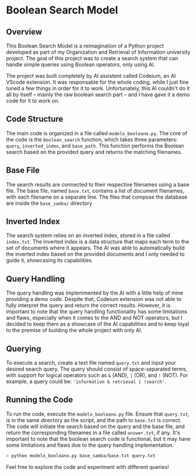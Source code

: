 # Boolean Search Model

## Overview

This Boolean Search Model is a reimagination of a Python project developed as part of my Organization and Retrieval of Information university project. The goal of this project was to create a search system that can handle simple queries using Boolean operators, only using AI.

The project was built completely by AI assistent called Codeium, an AI VScode extension. It was responsable for the whole coding, while I just fine tuned a few things in order for it to work. Unfortunately, this AI couldn't do it all by itself – mainly the raw boolean search part – and I have gave it a demo code for it to work on.

## Code Structure

The main code is organized in a file called `modelo_booleano.py`. The core of the code is the `boolean_search` function, which takes three parameters: `query`, `inverted_index`, and `base_path`. This function performs the Boolean search based on the provided query and returns the matching filenames.

## Base File

The search results are connected to their respective filenames using a base file. The base file, named `base.txt`, contains a list of document filenames, with each filename on a separate line. The files that compose the database are inside the `base_samba/` directory 

## Inverted Index

The search system relies on an inverted index, stored in a file called `index.txt`. The inverted index is a data structure that maps each term to the set of documents where it appears. The AI was able to automatically build the inverted index based on the provided documents and I only needed to guide it, showcasing its capabilities.

## Query Handling

The query handling was implemmented by the AI with a little help of mine providing a demo code. Despite that, Codeium extension was not able to fully interpret the query and return the correct results. However, it is important to note that the query handling functionality has some limitations and flaws, especially when it comes to the AND and NOT operators, but I decided to keep them as a showcase of the AI capabilities and to keep loyal to the premise of building the whole project with only AI.

## Querying

To execute a search, create a text file named `query.txt` and input your desired search query. The query should consist of space-separated terms, with support for logical operators such as `&` (AND), `|` (OR), and `!` (NOT). For example, a query could be: `'information & retrieval | !search'`.

## Running the Code

To run the code, execute the `modelo_booleano.py` file. Ensure that `query.txt`, is in the same directory as the script, and the path to `base.txt` is correct. The code will initiate the search based on the query and the base file, and return the corresponding filenames in a file called `answer.txt`, if any. It's important to note that the boolean search code is functional, but it may have some limitations and flaws due to the query handling implementation.

```bash
> python modelo_booleano.py base_samba/base.txt query.txt
```

Feel free to explore the code and experiment with different queries!
